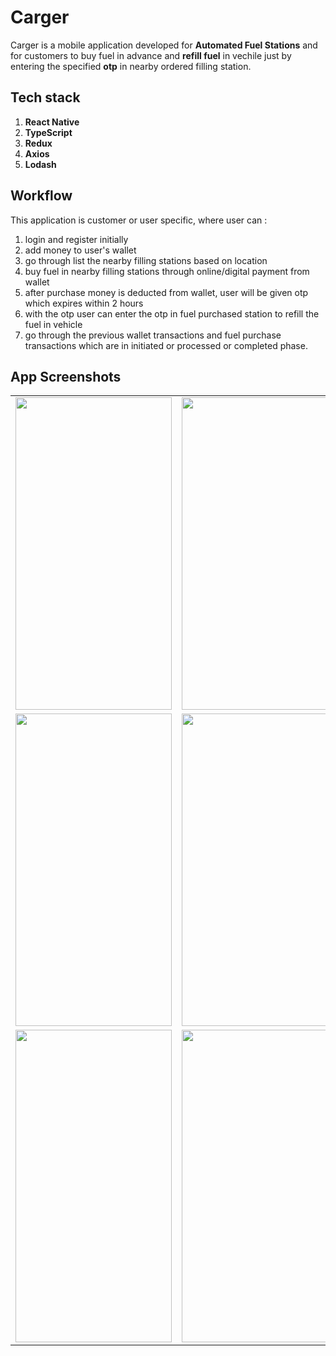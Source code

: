 # Carger
  Carger is a mobile application developed for **Automated Fuel Stations** and for customers to buy fuel in advance and **refill fuel** in vechile just by entering the specified **otp** in nearby ordered filling station. 

## Tech stack 
  1. **React Native**
  2. **TypeScript**
  3. **Redux**
  4. **Axios**
  5. **Lodash**
  
## Workflow
  This application is customer or user specific, where user can : 
  1. login and register initially
  2. add money to user's wallet
  3. go through list the nearby filling stations based on location
  4. buy fuel in nearby filling stations through online/digital payment from wallet
  5. after purchase money is deducted from wallet, user will be given otp which expires within 2 hours
  6. with the otp user can enter the otp in fuel purchased station to refill the fuel in vehicle
  7. go through the previous wallet transactions and fuel purchase transactions which are in initiated or processed or completed phase.
 
 ## App Screenshots
<table align="center">
  <tr>
    <td><img src="https://user-images.githubusercontent.com/43293032/126643880-c2c77c07-b041-42b2-90b9-7ccec34db861.jpg" width="250" height="500"></td>
    <td><img src="https://user-images.githubusercontent.com/43293032/126643885-aea76a15-1fac-4d13-9550-cd35c0bb0bc5.jpg" width="250" height="500"></td>
    <td><img src="https://user-images.githubusercontent.com/43293032/126643893-20a0fb79-94de-4615-9a39-f414e6fb4e31.jpg" width="250" height="500"></td>
  </tr>
  <tr>
    <td><img src="https://user-images.githubusercontent.com/43293032/126643899-1f1c0be0-8367-4f84-b598-54ec8adf7bc0.jpg" width="250" height="500"></td>
    <td><img src="https://user-images.githubusercontent.com/43293032/126643908-e266bce2-57ba-4d22-8949-22136258a6ca.jpg" width="250" height="500"></td>
    <td><img src="https://user-images.githubusercontent.com/43293032/126643920-8b35259e-874c-4574-bd3f-9d10efa9289e.jpg" width="250" height="500"></td>
  </tr>
  <tr>
    <td><img src="https://user-images.githubusercontent.com/43293032/126643925-b0318ed8-5595-41c7-b6bc-2a0e89890661.jpg" width="250" height="500"></td>
    <td><img src="https://user-images.githubusercontent.com/43293032/126643932-0c0515d8-2cd0-4e57-9f25-2513b7cc9708.jpg" width="250" height="500"></td>
    <td><img src="https://user-images.githubusercontent.com/43293032/126643941-cffbc206-fd76-4408-8650-b606430348c4.jpg" width="250" height="500"></td>
  </tr>
</table>
